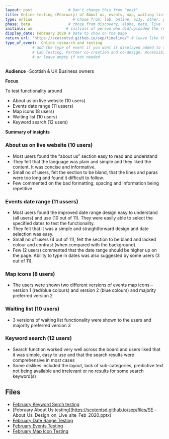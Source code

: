 ```yaml
---
layout: post                # Don't change this from "post"
title: Online testing (February) of About us, events, map, waiting list & search   # Title to show on the page
type: online                  # Chose from: lab, online, a11y, other, partner
phase: beta                 # chose from discovery, alpha, beta, live
initials: am               # initials of person who did/uploaded the research
display_date: February 2020 # Date to show on the page
return_url: "https://scotentsd.github.io/sep/timeline/" # leave like this         
type_of_event:  Online research and testing            
            # add the type of event if you want it displayed added to the heading when the post if clicked on
            # Lab Testing, Partner co-creation and co-design, Accessibility, Online research and testing, Events, F2F and testing
            # or leave empty if not needed
---
```


**Audience**
-Scottish & UK Business owners

**Focus**

To test functionality around
- About us on live website (10 users)
- Events date range (11 ussers)
- Map icons (8 users)
- Waiting list (10 users)
- Keyword search (12 users)

**Summary of insights**

### About us on live website (10 users)
- Most users found the “about us” section easy to read and understand
- They felt that the language was plain and simple and they liked the content. It was concise and informative.
- Small no of users, felt the section to be bland, that the lines and paras were too long and found it difficult to follow.
- Few commented on the bad formatting, spacing and information being repetitive

### Events date range (11 ussers) ###
- Most users found the improved date range design easy to understand (all users) and use (10 out of 11). They were easily able to select the specified dates to test the functionality.
- They felt that it was a simple and straightforward design and date selection was easy.
- Small no of users (4 out of 11), felt the section to be bland and lacked colour and contrast (when compared with the background).
- Few (2 users) commented that the date range should be higher up on the page. Ability to type in dates was also suggested by some users (3 out of 11).

### Map icons (8 users) ###
- The users were shown two different versions of events map icons – version 1 (red/blue colours) and version 2 (blue colours) and majority preferred version 2

### Waiting list (10 users) ###
- 3 versions of waiting list functionality were shown to the users and majority preferred version 3

### Keyword search (12 users) ###
- Search function worked very well across the board and users liked that it was simple, easy to use and that the search results were comprehensive in most cases
- Some dislikes included the layout, lack of sub-categories, predictive text not being available and irrelevant or no results for some search keyword(s)


## Files ##
- [February Keyword Serch testing](https://scotentsd.github.io/sep/files/FBS-Keyword_search-Feb_2020.pptx)
- [February About Us testing](https://scotentsd.github.io/sep/files/SE -About_Us_Design_on_Live_site_Feb_2020.pptx)
- [February Date Range Testing](https://scotentsd.github.io/sep/files/SEP-Date_range_Feb_2020.pptx)
- [February Events Testing](https://scotentsd.github.io/sep/files/SEP-Events_waiting_list_prototyp_Feb_2020.pptx)
- [February Map Icon Testing](https://scotentsd.github.io/sep/files/SEP-Map_Icons_Feb_2020.pptx)

